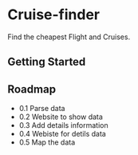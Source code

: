 # Cruise-finder
Find the cheapest Flight and Cruises. 
## Getting Started

## Roadmap
* 0.1 Parse data
* 0.2 Website to show data
* 0.3 Add details information
* 0.4 Webiste for detils data
* 0.5 Map the data
